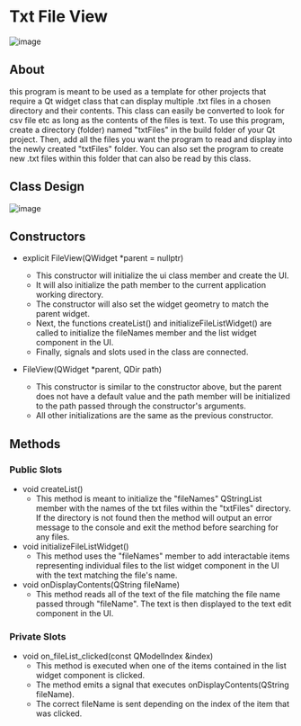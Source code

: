 # Txt File View
![image](https://github.com/JusDooEt/txt-File-View/assets/152052216/2fb2df57-a2d7-4630-9335-1b3b7ba67657)

## About
this program is meant to be used as a template for other projects that require a Qt widget class that can display multiple .txt files in a chosen directory and their contents. This class can easily be converted to look for csv file etc as long as the contents of the files is text. To use this program, create a directory (folder) named "txtFiles" in the build folder of your Qt project. Then, add all the files you want the program to read and display into the newly created "txtFiles" folder. You can also set the program to create new .txt files within this folder that can also be read by this class.

## Class Design
![image](https://github.com/JusDooEt/txt-File-View/assets/152052216/df0c95bb-c1e4-49ca-88bd-9f8849882043)

## Constructors
- explicit FileView(QWidget *parent = nullptr)
  - This constructor will initialize the ui class member and create the UI.
  - It will also initialize the path member to the current application working directory.
  - The constructor will also set the widget geometry to match the parent widget.
  - Next, the functions createList() and initializeFileListWidget() are called to initialize the fileNames member and the list widget component in the UI.
  - Finally, signals and slots used in the class are connected.

- FileView(QWidget *parent, QDir path)
  - This constructor is similar to the constructor above, but the parent does not have a default value and the path member will be initialized to the path passed through the constructor's arguments.
  - All other initializations are the same as the previous constructor.

## Methods
### Public Slots
- void createList()
  - This method is meant to initialize the "fileNames" QStringList member with the names of the txt files within the "txtFiles" directory. If the directory is not found then the method will output an error message to the console and exit the method before searching for any files.
- void initializeFileListWidget‎()
  - This method uses the "fileNames" member to add interactable items representing individual files to the list widget component in the UI with the text matching the file's name. 
- void onDisplayContents(QString fileName)
  - This method reads all of the text of the file matching the file name passed through "fileName". The text is then displayed to the text edit component in the UI.
### Private Slots
- void on_fileList_clicked(const QModelIndex &index)
  - This method is executed when one of the items contained in the list widget component is clicked.
  - The method emits a signal that executes onDisplayContents(QString fileName).
  - The correct fileName is sent depending on the index of the item that was clicked. 

